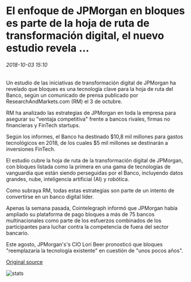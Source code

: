 # El enfoque de JPMorgan en bloques es parte de la hoja de ruta de transformación digital, el nuevo estudio revela ...

###### 2018-10-03 15:10

Un estudio de las iniciativas de transformación digital de JPMorgan ha revelado que bloques es una tecnología clave para la hoja de ruta del Banco, según un comunicado de prensa publicado por ResearchAndMarkets.com (RM) el 3 de octubre.

RM ha analizado las estrategias de JPMorgan en toda la empresa para asegurar su "ventaja competitiva" frente a bancos rivales, firmas no financieras y FinTech startups.

Según los informes, el Banco ha destinado $10,8 mil millones para gastos tecnológicos en 2018, de los cuales $5 mil millones se destinarán a inversiones FinTech.

El estudio cubre la hoja de ruta de la transformación digital de JPMorgan, con bloques listada como la primera en una gama de tecnologías de vanguardia que están siendo perseguidas por el Banco, incluyendo datos grandes, nube, inteligencia artificial (AI) y robótica.

Como subraya RM, todas estas estrategias son parte de un intento de convertirse en un banco digital líder.

Apenas la semana pasada, Cointelegraph informó que JPMorgan había ampliado su plataforma de pago bloques a más de 75 bancos multinacionales como parte de los esfuerzos combinados de los participantes para luchar contra la competencia de fuera del sector bancario.

Este agosto, JPMorgan's's CIO Lori Beer pronosticó que bloques "reemplazaría la tecnología existente" en cuestión de "unos pocos años".

[Original source](https://cointelegraph.com/news/jpmorgans-focus-on-blockchain-is-part-of-digital-transformation-roadmap-new-study-reveals)

![stats](https://c.statcounter.com/11760860/0/a89fa40b/1/ "stats")